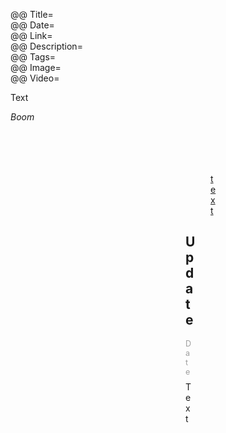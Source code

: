 @@ Title=  
@@ Date=  
@@ Link=  
@@ Description=  
@@ Tags=  
@@ Image=  
@@ Video=

<div class="topstory">Text</div>

<div class="takehome"><p><i>Boom</i></p></div>

<figure>
<figure class="iphone">
<figure class="applewatch">
<figure class="wide">
<figure class="figleft">
<figure class="fright">
<figure class="twoleft">
<figure class="tworight">
	<a class="nohover" href="contentlink">
		<img src="imagelink" alt="text" />
	</a>
	<figcaption><a href="">text</a></figcaption>
</figure>

<div class="update">

## Update
<p style="font-size:0.9em; color:#9e9e9e;margin:0.5em auto -0.5em auto">Date</p>

Text

</div>
